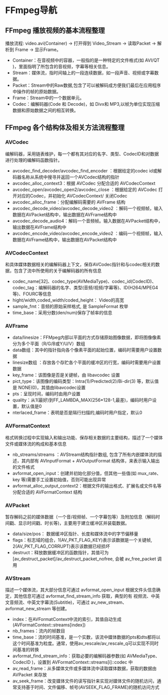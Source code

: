 # FFmpeg导航
## FFmpeg 播放视频的基本流程整理
播放流程: video.avi(Container) -> 打开得到 Video_Stream -> 读取Packet -> 解析到 Frame -> 显示Frame。
- Container：在音视频中的容器，一般指的是一种特定的文件格式(如 AVI/QT )，里面指明了所包含的音视频，字幕等相关信息。
- Stream：媒体流，指时间轴上的一段连续数据，如一段声音、视频或字幕数据。
- Packet：Stream中的Raw数据,包含了可以被解码成方便我们最后在应用程序中操作的帧的原始数据。
- Frame：Stream中的一个数据单元。
- Codec：编解码器(Code 和 Decode)，如 Divx和 MP3,以帧为单位实现压缩数据和原始数据之间的相互转换。

## FFmpeg 各个结构体及相关方法流程整理
### AVCodec 
编解码器，采用链表维护，每一个都有其对应的名字、类型、CodecID和对数据进行处理的编解码函数指针。
- avcodec_find_decoder/avcodec_find_encoder ：根据给定的codec id或解码器名称从系统中搜寻并返回一个AVCodec结构的指针
- avcodec_alloc_context3：根据 AVCodec 分配合适的 AVCodecContext
- avcodec_open/avcodec_open2/avcodec_close ：根据给定的 AVCodec 打开对应的Codec，并初始化 AVCodecContext/ 关闭Codec
- avcodec_alloc_frame：分配编解码需要的 AVFrame 结构
- avcodec_decode_video/avcodec_decode_video2 ：解码一个视频帧，输入数据在AVPacket结构中，输出数据在AVFrame结构中
- avcodec_decode_audio4：解码一个音频帧。输入数据在AVPacket结构中，输出数据在AVFrame结构中
- avcodec_encode_video/avcodec_encode_video2 ：编码一个视频帧，输入数据在AVFrame结构中，输出数据在AVPacket结构中 

### AVCodecContext
和具体媒体数据相关的编解码器上下文，保存AVCodec指针和与codec相关的数据，包含了流中所使用的关于编解码器的所有信息
- codec_name[32]、codec_type(AVMediaType)、codec_id(CodecID)、codec_tag：编解码器的名字、类型(音频/视频/字幕等)、ID(H264/MPEG4等)、FOURC等信息
- hight/width,coded_width/coded_height： Video的高宽
- sample_fmt：音频的原始采样格式, 是 SampleFormat 枚举
- time_base：采用分数(den/num)保存了帧率的信息

### AVFrame
- data/linesize：FFMpeg内部以平面的方式存储原始图像数据，即将图像像素分为多个平面（R/G/B或Y/U/V）数组
- data数组：其中的指针指向各个像素平面的起始位置，编码时需要用户设置数据
- linesize数组 ：存放各个存贮各个平面的缓冲区的行宽，编码时需要用户设置数据
- key_frame：该图像是否是关键帧，由 libavcodec 设置
- pict_type：该图像的编码类型：Intra(1)/Predicted(2)/Bi-dir(3) 等，默认值是 NONE(0)，其值由libavcodec设置
- pts：呈现时间，编码时由用户设置
- quality：从1(最好)到FF_LAMBDA_MAX(256*128-1,最差)，编码时用户设置，默认值是0
- nterlaced_frame：表明是否是隔行扫描的,编码时用户指定，默认0

### AVFormatContext
格式转换过程中实现输入和输出功能、保存相关数据的主要结构，描述了一个媒体文件或媒体流的构成和基本信息
- nb_streams/streams ：AVStream结构指针数组, 包含了所有内嵌媒体流的描述，其内部有 AVInputFormat + AVOutputFormat 结构体，来表示输入输出的文件格式
- avformat_open_input：创建并初始化部分值，但其他一些值(如 mux_rate、key 等)需要手工设置初始值，否则可能出现异常
- avformat_alloc_output_context2：根据文件的输出格式、扩展名或文件名等分配合适的 AVFormatContext 结构

### AVPacket
暂存解码之前的媒体数据（一个音/视频帧、一个字幕包等）及附加信息（解码时间戳、显示时间戳、时长等)，主要用于建立缓冲区并装载数据。
- data/size/pos： 数据缓冲区指针、长度和媒体流中的字节偏移量
- flags：标志域的组合，1(AV_PKT_FLAG_KEY)表示该数据是一个关键帧, 2(AV_PKT_FLAG_CORRUPT)表示该数据已经损坏
- destruct：释放数据缓冲区的函数指针，其值可为 \[av_destruct_packet\]/av_destruct_packet_nofree, 会被 av_free_packet 调用

### AVStream
描述一个媒体流，其大部分信息可通过 avformat_open_input 根据文件头信息确定，其他信息可通过 avformat_find_stream_info 获取，典型的有 视频流、中英文音频流、中英文字幕流(Subtitle)，可通过 av_new_stream、avformat_new_stream 等创建。
- index：在AVFormatContext中流的索引，其值自动生成(AVFormatContext::streams\[index\])
- nb_frames：流内的帧数目
- time_base：流的时间基准，是一个实数，该流中媒体数据的pts和dts都将以这个时间基准为粒度。通常，使用av_rescale/av_rescale_q可以实现不同时间基准的转换
- avformat_find_stream_info：获取必要的编解码器参数(如 AVMediaType、CodecID )，设置到 AVFormatContext::streams\[i\]::codec 中
- av_read_frame：从多媒体文件或多媒体流中读取媒体数据，获取的数据由 AVPacket 来存放
- av_seek_frame：改变媒体文件的读写指针来实现对媒体文件的随机访问，通常支持基于时间、文件偏移、帧号(AVSEEK_FLAG_FRAME)的随机访问方式